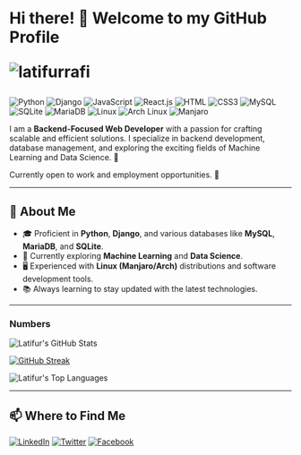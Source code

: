 # Hi there! 👋 Welcome to my GitHub Profile  <p align="left"> <img src="https://komarev.com/ghpvc/?username=latifurrafi&label=Profile%20views&color=0e75b6&style=flat" alt="latifurrafi" /> 
</p>


![Python](https://img.shields.io/badge/Python-3776AB?style=flat-square&logo=python&logoColor=white)
![Django](https://img.shields.io/badge/Django-092E20?style=flat-square&logo=django&logoColor=white)
![JavaScript](https://img.shields.io/badge/JavaScript-F7DF1E?style=flat-square&logo=javascript&logoColor=black)
![React.js](https://img.shields.io/badge/React.js-0081CB?style=flat-square&logo=react&logoColor=61DAFB)
![HTML](https://img.shields.io/badge/HTML5-E34F26?style=flat-square&logo=html5&logoColor=white)
![CSS3](https://img.shields.io/badge/CSS3-1572B6?style=flat-square&logo=css3&logoColor=white)
![MySQL](https://img.shields.io/badge/MySQL-005C84?style=flat-square&logo=mysql&logoColor=white)
![SQLite](https://img.shields.io/badge/SQLite-07405E?style=flat-square&logo=sqlite&logoColor=white)
![MariaDB](https://img.shields.io/badge/MariaDB-003545?style=flat-square&logo=mariadb&logoColor=white)
![Linux](https://img.shields.io/badge/Linux-FCC624?style=flat-square&logo=linux&logoColor=black)
![Arch Linux](https://img.shields.io/badge/Arch_Linux-1793D1?style=flat-square&logo=arch-linux&logoColor=white)
![Manjaro](https://img.shields.io/badge/Manjaro-35BF5C?style=flat-square&logo=manjaro&logoColor=white)


I am a **Backend-Focused Web Developer** with a passion for crafting scalable and efficient solutions. I specialize in backend development, database management, and exploring the exciting fields of Machine Learning and Data Science. 🚀

Currently open to work and employment opportunities. 💼  

---

## 📜 **About Me**
- 🎓 Proficient in **Python**, **Django**, and various databases like **MySQL**, **MariaDB**, and **SQLite**.
- 🌱 Currently exploring **Machine Learning** and **Data Science**.
- 🖥️ Experienced with **Linux (Manjaro/Arch)** distributions and software development tools.
- 📚 Always learning to stay updated with the latest technologies.

---

### Numbers
![Latifur's GitHub Stats](https://github-readme-stats.vercel.app/api?username=latifurrafi&theme=Darcula&show_icons=true&hide_border=true&count_private=true)

[![GitHub Streak](https://github-readme-streak-stats.herokuapp.com?user=latifurrafi&theme=Darcula&hide_border=true)](https://git.io/streak-stats)

![Latifur's Top Languages](https://github-readme-stats.vercel.app/api/top-langs/?username=latifurrafi&theme=Darcula&show_icons=true&hide_border=true&layout=compact)

---


## 📫 **Where to Find Me**
[![LinkedIn](https://img.shields.io/badge/LinkedIn-0A66C2?style=for-the-badge&logo=linkedin&logoColor=white)](https://www.linkedin.com/in/md-latifur-rahman-rafi)  [![Twitter](https://img.shields.io/badge/Twitter-1DA1F2?style=for-the-badge&logo=twitter&logoColor=white)](https://twitter.com/) [![Facebook](https://img.shields.io/badge/Facebook-1877F2?style=for-the-badge&logo=facebook&logoColor=white)](https://facebook.com/)

